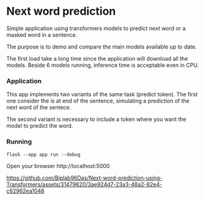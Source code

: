 # Next word prediction
Simple application using transformers models to predict next word or a masked word in a sentence.

The purpose is to demo and compare the main models available up to date.

The first load take a long time since the application will download all the models. Beside 6 models running, inference time is acceptable even in CPU.

### Application
This app implements two variants of the same task (predict <mask> token). The first one consider the <mask> is at end of the sentence, simulating a prediction of the next word of the sentece.

The second variant is necessary to include a <mask> token where you want the model to predict the word.


### Running 

```
flask --app app run --debug
```

Open your browser http://localhost:5000






https://github.com/Biplab96Das/Next-word-prediction-using-Transformers/assets/31479620/3ae924d7-23a3-48a2-82e4-c62962ea1048

